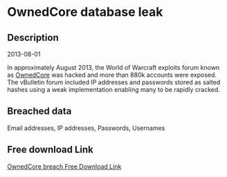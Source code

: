 # OwnedCore database leak

## Description

2013-08-01

In approximately August 2013, the World of Warcraft exploits forum known as <a href="http://www.ownedcore.com" target="_blank" rel="noopener">OwnedCore</a> was hacked and more than 880k accounts were exposed. The vBulletin forum included IP addresses and passwords stored as salted hashes using a weak implementation enabling many to be rapidly cracked.

## Breached data

Email addresses, IP addresses, Passwords, Usernames

## Free download Link

[OwnedCore breach Free Download Link](https://link-to.net/1229997/924.9729598791653/dynamic/?r=aHR0cHM6Ly93d3cubWVkaWFmaXJlLmNvbS92aWV3L2psNFk3b0JhUkdBVnp0bC9Pd25lZENvcmUuY29tL2ZpbGU=)
